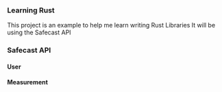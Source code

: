 ### Learning Rust 
This project is an example to help me learn writing Rust Libraries 
It will be using the Safecast API 

### Safecast API
#### User
#### Measurement 

